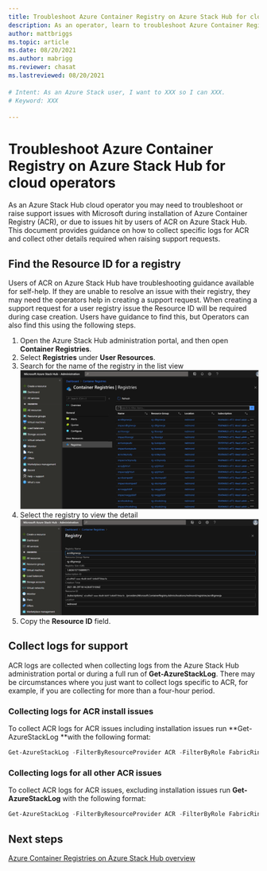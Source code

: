 ```yaml
---
title: Troubleshoot Azure Container Registry on Azure Stack Hub for cloud operators
description: As an operator, learn to troubleshoot Azure Container Registry on Azure Stack Hub.
author: mattbriggs
ms.topic: article
ms.date: 08/20/2021
ms.author: mabrigg
ms.reviewer: chasat
ms.lastreviewed: 08/20/2021

# Intent: As an Azure Stack user, I want to XXX so I can XXX.
# Keyword: XXX

---
```

# Troubleshoot Azure Container Registry on Azure Stack Hub for cloud operators

As an Azure Stack Hub cloud operator you may need to troubleshoot or raise support issues with Microsoft during installation of Azure Container Registry (ACR), or due to issues hit by users of ACR on Azure Stack Hub. This document provides guidance on how to collect specific logs for ACR and collect other details required when raising support requests.

## Find the Resource ID for a registry

Users of ACR on Azure Stack Hub have troubleshooting guidance available for self-help. If they are unable to resolve an issue with their registry, they may need the operators help in creating a support request. When creating a support request for a user registry issue the Resource ID will be required during case creation. Users have guidance to find this, but Operators can also find this using the following steps.

1.  Open the Azure Stack Hub administration portal, and then open **Container Registries**.
2.  Select **Registries** under **User Resources**.
3.  Search for the name of the registry in the list view  
    [ ![Search for the name of the registry.](./media/container-registries-troubleshoot/search-for-container-registry.png) ](./media/container-registries-troubleshoot#lightbox)
4.  Select the registry to view the detail  
    [ ![Select the registry to view the detail.](./media/container-registries-troubleshoot/details-for-container-registry.png) ](./media/details-for-container-registry.png#lightbox)
5.  Copy the **Resource ID** field.

## Collect logs for support

ACR logs are collected when collecting logs from the Azure Stack Hub administration portal or during a full run of **Get-AzureStackLog**. There may be circumstances where you just want to collect logs specific to ACR, for example, if you are collecting for more than a four-hour period.

### Collecting logs for ACR install issues

To collect ACR logs for ACR issues including installation issues run **Get-AzureStackLog **with the following format:

```powershell  
Get-AzureStackLog -FilterByResourceProvider ACR -FilterByRole FabricRingServices,ECE,CLM
```

### Collecting logs for all other ACR issues

To collect ACR logs for ACR issues, excluding installation issues run **Get-AzureStackLog** with the following format:

```powershell
Get-AzureStackLog -FilterByResourceProvider ACR -FilterByRole FabricRingServices
```

## Next steps

[Azure Container Registries on Azure Stack Hub overview](container-registries-overview.md)
